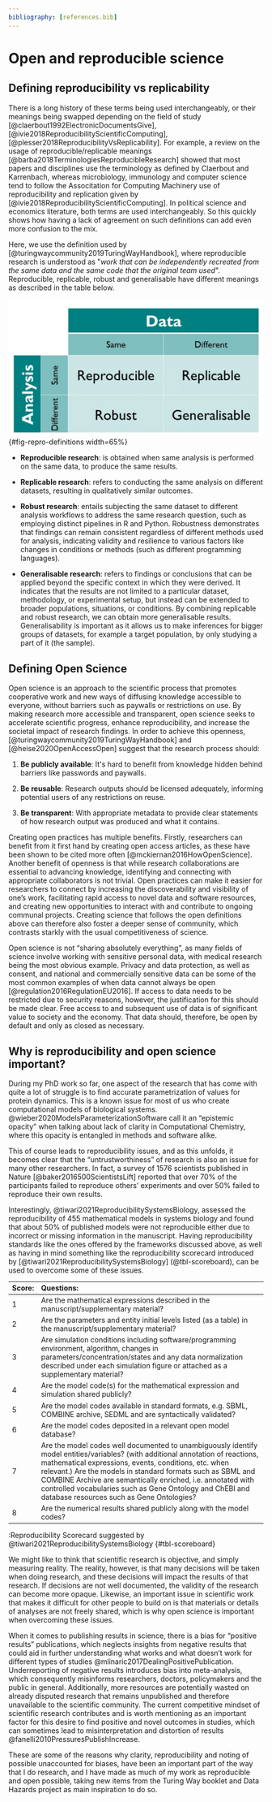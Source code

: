 ```yaml
---
bibliography: [references.bib]
---
```


# Open and reproducible science

## Defining reproducibility vs replicability
There is a long history of these terms being used interchangeably, or their meanings being swapped depending on the field of study [@claerbout1992ElectronicDocumentsGive], [@ivie2018ReproducibilityScientificComputing],[@plesser2018ReproducibilityVsReplicability]. For example, a review on the usage of reproducible/replicable meanings [@barba2018TerminologiesReproducibleResearch] showed that most papers and disciplines use the terminology as defined by Claerbout and Karrenbach, whereas microbiology, immunology and computer science tend to follow the Associtation for Computing Machinery use of reproducibility and replication given by [@ivie2018ReproducibilityScientificComputing]. In political science and economics literature, both terms are used interchangeably. So this quickly shows how having a lack of agreement on such definitions can add even more confusion to the mix. 

Here, we use the definition used by [@turingwaycommunity2019TuringWayHandbook], where reproducible research is understood as "_work that can be independently recreated from the same data and the same code that the original team used_". Reproducible, replicable, robust and generalisable have different meanings as described in the table below.

![How the Turing Way defines reproducible research.](22-reproducibility-figures/repro_definintions.PNG){#fig-repro-definitions width=65%}

- **Reproducible research**: is obtained when same analysis is performed on the same data, to produce the same results.

- **Replicable research**: refers to conducting the same analysis on different datasets, resulting in qualitatively similar outcomes. 

- **Robust research**: entails subjecting the same dataset to different analysis workflows to address the same research question, such as employing distinct pipelines in R and Python. Robustness demonstrates that findings can remain consistent regardless of different methods used for analysis, indicating validity and resilience to various factors like changes in conditions or methods (such as different programming languages).

- **Generalisable research**: refers to findings or conclusions that can be applied beyond the specific context in which they were derived. It indicates that the results are not limited to a particular dataset, methodology, or experimental setup, but instead can be extended to broader populations, situations, or conditions. By combining replicable and robust research, we can obtain more generalisable results. Generalisability is important as it allows us to make inferences for bigger groups of datasets, for example a target population, by only studying a part of it (the sample).

## Defining Open Science

Open science is an approach to the scientific process that promotes cooperative work and new ways of diffusing knowledge accessible to everyone, without barriers such as paywalls or restrictions on use. By making research more accessible and transparent, open science seeks to accelerate scientific progress, enhance reproducibility, and increase the societal impact of research findings. In order to achieve this openness, [@turingwaycommunity2019TuringWayHandbook] and [@heise2020OpenAccessOpen] suggest that the research process should:

1.	**Be publicly available**: It's hard to benefit from knowledge hidden behind barriers like passwords and paywalls.

2.	**Be reusable**: Research outputs should be licensed adequately, informing potential users of any restrictions on reuse.

3.	**Be transparent**: With appropriate metadata to provide clear statements of how research output was produced and what it contains.

Creating open practices has multiple benefits. Firstly, researchers can benefit from it first hand by creating open access articles, as these have been shown to be cited more often [@mckiernan2016HowOpenScience]. Another benefit of openness is that while research collaborations are essential to advancing knowledge, identifying and connecting with appropriate collaborators is not trivial. Open practices can make it easier for researchers to connect by increasing the discoverability and visibility of one’s work, facilitating rapid access to novel data and software resources, and creating new opportunities to interact with and contribute to ongoing communal projects. Creating science that follows the open definitions above can therefore also foster a deeper sense of community, which contrasts starkly with the usual competitiveness of science. 

Open science is not “sharing absolutely everything”, as many fields of science involve working with sensitive personal data, with medical research being the most obvious example. Privacy and data protection, as well as consent, and national and commercially sensitive data can be some of the most common examples of when data cannot always be open [@regulation2016RegulationEU2016]. If access to data needs to be restricted due to security reasons, however, the justification for this should be made clear. Free access to and subsequent use of data is of significant value to society and the economy. That data should, therefore, be open by default and only as closed as necessary. 

## Why is reproducibility and open science important?
During my PhD work so far, one aspect of the research that has come with quite a lot of struggle is to find accurate parametrization of values for protein dynamics. This is a known issue for most of us who create computational models of biological systems. @wieber2020ModelsParameterizationSoftware call it an “epistemic opacity” when talking about lack of clarity in Computational Chemistry, where this opacity is entangled in methods and software alike. 

This of course leads to reproducibility issues, and as this unfolds, it becomes clear that the “untrustworthiness” of research is also an issue for many other researchers. In fact, a survey of 1576 scientists published in Nature [@baker2016500ScientistsLift] reported that over 70% of the participants failed to reproduce others’ experiments and over 50% failed to reproduce their own results. 

Interestingly, @tiwari2021ReproducibilitySystemsBiology, assessed the reproducibility of 455 mathematical models in systems biology and found that about 50% of published models were not reproducible either due to incorrect or missing information in the manuscript. Having reproducibility standards like the ones offered by the frameworks discussed above, as well as having in mind something like the reproducibility scorecard introduced by [@tiwari2021ReproducibilitySystemsBiology] (@tbl-scoreboard), can be used to overcome some of these issues.

|Score:|Questions:| 
|--     |:---------|
|1      | Are the mathematical expressions described in the manuscript/supplementary material?|
|2      |Are the parameters and entity initial levels listed (as a table) in the manuscript/supplementary material?|
|3      |Are simulation conditions including software/programming environment, algorithm, changes in parameters/concentration/states and any data normalization described under each simulation figure or attached as a supplementary material?|
|4      |Are the model code(s) for the mathematical expression and simulation shared publicly?|
|5      |Are the model codes available in standard formats, e.g. SBML, COMBINE archive, SEDML and are syntactically validated?|
|6      |Are the model codes deposited in a relevant open model database?|
|7      |Are the model codes well documented to unambiguously identify model entities/variables? (with additional annotation of reactions, mathematical expressions, events, conditions, etc. when relevant.) Are the models in standard formats such as SBML and COMBINE Archive are semantically enriched, i.e. annotated with controlled vocabularies such as Gene Ontology and ChEBI and database resources such as Gene Ontologies?|
|8      |Are the numerical results shared publicly along with the model codes?|

:Reproducibility Scorecard suggested by @tiwari2021ReproducibilitySystemsBiology {#tbl-scoreboard}


We might like to think that scientific research is objective, and simply measuring reality. The reality, however, is that many decisions will be taken when doing research, and these decisions will impact the results of that research. If decisions are not well documented, the validity of the research can become more opaque. Likewise, an important issue in scientific work that makes it difficult for other people to build on is that materials or details of analyses are not freely shared, which is why open science is important when overcoming these issues. 

When it comes to publishing results in science, there is a bias for “positive results” publications, which neglects insights from negative results that could aid in further understanding what works and what doesn’t work for different types of studies @mlinaric2017DealingPositivePublication. Underreporting of negative results introduces bias into meta-analysis, which consequently misinforms researchers, doctors, policymakers and the public in general. Additionally, more resources are potentially wasted on already disputed research that remains unpublished and therefore unavailable to the scientific community. The current competitive mindset of scientific research contributes and is worth mentioning as an important factor for this desire to find positive and novel outcomes in studies, which can sometimes lead to misinterpretation and distortion of results @fanelli2010PressuresPublishIncrease. 

These are some of the reasons why clarity, reproducibility and noting of possible unaccounted for biases, have been an important part of the way that I do research, and I have made as much of my work as reproducible and open possible, taking new items from the Turing Way booklet and Data Hazards project as main inspiration to do so.  
